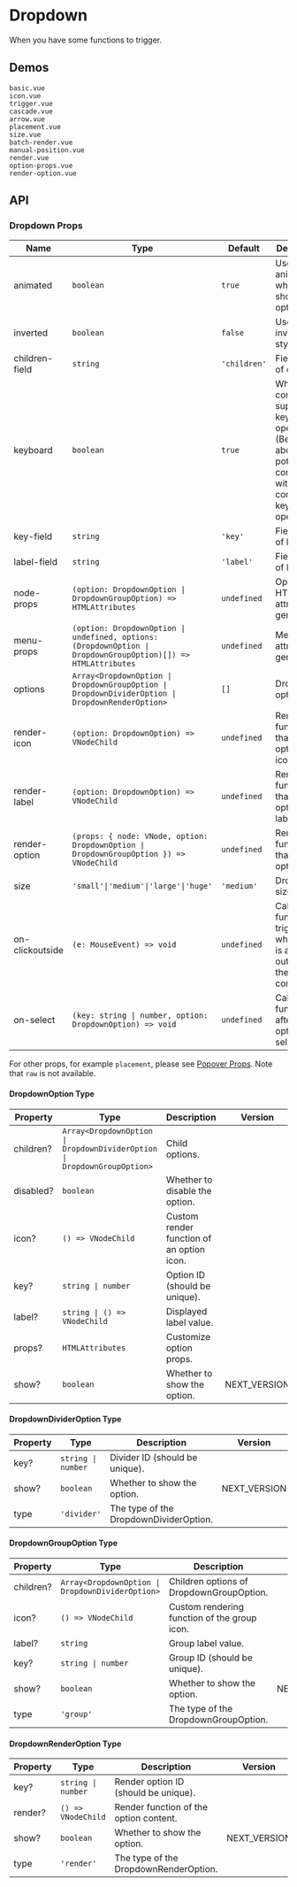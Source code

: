 # Dropdown

When you have some functions to trigger.

## Demos

```demo
basic.vue
icon.vue
trigger.vue
cascade.vue
arrow.vue
placement.vue
size.vue
batch-render.vue
manual-position.vue
render.vue
option-props.vue
render-option.vue
```

## API

### Dropdown Props

| Name | Type | Default | Description | Version |
| --- | --- | --- | --- | --- |
| animated | `boolean` | `true` | Use an animation when showing options. |  |
| inverted | `boolean` | `false` | Use the inverted style. |  |
| children-field | `string` | `'children'` | Field name of children. |  |
| keyboard | `boolean` | `true` | Whether the component supports keyboard operation. (Be careful about the potential conflicts with other components keyboard operations) |  |
| key-field | `string` | `'key'` | Field name of key. |  |
| label-field | `string` | `'label'` | Field name of label. |  |
| node-props | `(option: DropdownOption \| DropdownGroupOption) => HTMLAttributes` | `undefined` | Option HTML attributes generator. | 2.29.1 |
| menu-props | `(option: DropdownOption \| undefined, options: (DropdownOption \| DropdownGroupOption)[]) => HTMLAttributes` | `undefined` | Menu HTML attributes generator. | 2.31.0 |
| options | `Array<DropdownOption \| DropdownGroupOption \| DropdownDividerOption \| DropdownRenderOption>` | `[]` | Dropdown options. |  |
| render-icon | `(option: DropdownOption) => VNodeChild` | `undefined` | Render function that renders option icons. |  |
| render-label | `(option: DropdownOption) => VNodeChild` | `undefined` | Render function that renders option labels. |  |
| render-option | `(props: { node: VNode, option: DropdownOption \| DropdownGroupOption }) => VNodeChild` | `undefined` | Render function that renders option itself. | 2.29.1 |
| size | `'small'\|'medium'\|'large'\|'huge'` | `'medium'` | Dropdown size. |  |
| on-clickoutside | `(e: MouseEvent) => void` | `undefined` | Callback function triggered when there is a click outside of the component. |  |
| on-select | `(key: string \| number, option: DropdownOption) => void` | `undefined` | Callback function for after an option is selected. |  |

For other props, for example `placement`, please see [Popover Props](popover#Popover-Props). Note that `raw` is not available.

#### DropdownOption Type

| Property | Type | Description | Version |
| --- | --- | --- | --- |
| children? | `Array<DropdownOption \| DropdownDividerOption \| DropdownGroupOption>` | Child options. |  |
| disabled? | `boolean` | Whether to disable the option. |  |
| icon? | `() => VNodeChild` | Custom render function of an option icon. |  |
| key? | `string \| number` | Option ID (should be unique). |  |
| label? | `string \| () => VNodeChild` | Displayed label value. |  |
| props? | `HTMLAttributes` | Customize option props. |  |
| show? | `boolean` | Whether to show the option. | NEXT_VERSION |

#### DropdownDividerOption Type

| Property | Type | Description | Version |
| --- | --- | --- | --- |
| key? | `string \| number` | Divider ID (should be unique). |  |
| show? | `boolean` | Whether to show the option. | NEXT_VERSION |
| type | `'divider'` | The type of the DropdownDividerOption. |  |

#### DropdownGroupOption Type

| Property | Type | Description | Version |
| --- | --- | --- | --- |
| children? | `Array<DropdownOption \| DropdownDividerOption>` | Children options of DropdownGroupOption. |  |
| icon? | `() => VNodeChild` | Custom rendering function of the group icon. |  |
| label? | `string` | Group label value. |  |
| key? | `string \| number` | Group ID (should be unique). |  |
| show? | `boolean` | Whether to show the option. | NEXT_VERSION |
| type | `'group'` | The type of the DropdownGroupOption. |  |

#### DropdownRenderOption Type

| Property | Type | Description | Version |
| --- | --- | --- | --- |
| key? | `string \| number` | Render option ID (should be unique). |  |
| render? | `() => VNodeChild` | Render function of the option content. |  |
| show? | `boolean` | Whether to show the option. | NEXT_VERSION |
| type | `'render'` | The type of the DropdownRenderOption. |  |
